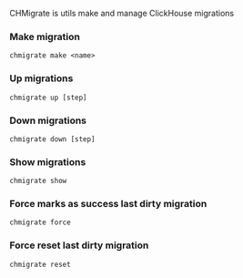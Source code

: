 CHMigrate is utils make and manage ClickHouse migrations

### Make migration
```shell
chmigrate make <name>
```

### Up migrations
```shell
chmigrate up [step]
```

### Down migrations
```shell
chmigrate down [step]
```

### Show migrations
```shell
chmigrate show
```

### Force marks as success last dirty migration
```shell
chmigrate force
```

### Force reset last dirty migration
```shell
chmigrate reset
```



